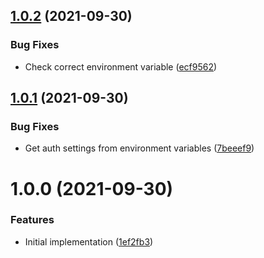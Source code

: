 ## [1.0.2](https://github.com/cbsinteractive/get-tfc-workspace-currentstate-output-action/compare/1.0.1...1.0.2) (2021-09-30)


### Bug Fixes

* Check correct environment variable ([ecf9562](https://github.com/cbsinteractive/get-tfc-workspace-currentstate-output-action/commit/ecf95624373aa3a324e6b9aa4189ae26e6672f56))

## [1.0.1](https://github.com/cbsinteractive/get-tfc-workspace-currentstate-output-action/compare/1.0.0...1.0.1) (2021-09-30)


### Bug Fixes

* Get auth settings from environment variables ([7beeef9](https://github.com/cbsinteractive/get-tfc-workspace-currentstate-output-action/commit/7beeef901321131f406373dbae528f836d0c08a0))

# 1.0.0 (2021-09-30)


### Features

* Initial implementation ([1ef2fb3](https://github.com/cbsinteractive/get-tfc-workspace-currentstate-output-action/commit/1ef2fb3691c3ff43d9ed0d67d3b9d6c68c32489c))
